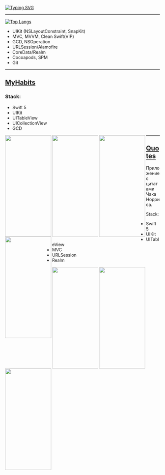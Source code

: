 <a href="https://git.io/typing-svg"><img src="https://readme-typing-svg.demolab.com?font=Fira+Code&size=25&pause=100&color=A264F7&width=435&lines=Hello%2C+I'm+Liz-Mary.+;I'm+IOS-developer" alt="Typing SVG" /></a>

---

[![Top Langs](https://github-readme-stats.vercel.app/api/top-langs/?username=MaybeRT-rt&layout=compact&theme=synthwave)](https://github.com/MaybeRT-rt/github-readme-stats)

* UIKit (NSLayoutConstraint, SnapKit)
* MVC, MVVM, Clean Swift(VIP)
* GCD, NSOperation
* URLSession/Alamofire
* CoreData/Realm
* Cocoapods, SPM
* Git
  
---

## [MyHabits](https://github.com/MaybeRT-rt/MyHabits/tree/main)

### Stack:
* Swift 5
* UIKit
* UITableView
* UICollectionView
* GCD

<img align="left" src="https://github.com/MaybeRT-rt/gif/blob/main/track.gif" width="150" height="330">
<img align="left" src="https://github.com/MaybeRT-rt/gif/blob/main/new.gif" width="150" height="330">
<img align="left" src="https://github.com/MaybeRT-rt/gif/blob/main/edit.gif" width="150" height="330"> 
<img align="left" src="https://github.com/MaybeRT-rt/gif/blob/main/remove.gif" width="150" height="330">


___


## [Quotes]([https://github.com/MaybeRT-rt/Quotes])

Приложение с цитатами Чака Норриса.

Stack:

* Swift 5
* UIKit
* UITableView
* MVC
* URLSession
* Realm

<img align="left" src="Simulator-Screen-Recording-iPhone-13-Pro-Max-2023-10-30-at-19.26.03.gif" width="150" height="330">
<img align="left" src="Simulator-Screen-Recording-iPhone-13-Pro-Max-2023-10-30-at-19.26.03-2.gif" width="150" height="330">
<img align="left" src="Simulator-Screen-Recording-iPhone-13-Pro-Max-2023-10-30-at-19.26.03-3.gif" width="150" height="330">

